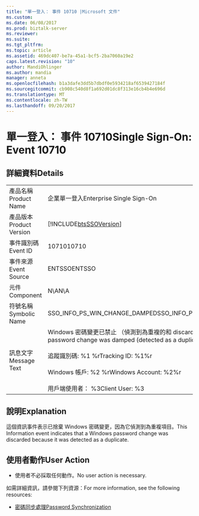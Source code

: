 ```yaml
---
title: "單一登入： 事件 10710 |Microsoft 文件"
ms.custom: 
ms.date: 06/08/2017
ms.prod: biztalk-server
ms.reviewer: 
ms.suite: 
ms.tgt_pltfrm: 
ms.topic: article
ms.assetid: 469dc407-be7a-45a1-bcf5-2ba7060a19e2
caps.latest.revision: "10"
author: MandiOhlinger
ms.author: mandia
manager: anneta
ms.openlocfilehash: b1a3dafe3dd5b7dbdf0e5934218af6539427184f
ms.sourcegitcommit: cb908c540d8f1a692d01dc8f313e16cb4b4e696d
ms.translationtype: MT
ms.contentlocale: zh-TW
ms.lasthandoff: 09/20/2017
---
```

# <a name="single-sign-on-event-10710"></a><span data-ttu-id="4dd75-102">單一登入： 事件 10710</span><span class="sxs-lookup"><span data-stu-id="4dd75-102">Single Sign-On: Event 10710</span></span>
## <a name="details"></a><span data-ttu-id="4dd75-103">詳細資料</span><span class="sxs-lookup"><span data-stu-id="4dd75-103">Details</span></span>  
  
|||  
|-|-|  
|<span data-ttu-id="4dd75-104">產品名稱</span><span class="sxs-lookup"><span data-stu-id="4dd75-104">Product Name</span></span>|<span data-ttu-id="4dd75-105">企業單一登入</span><span class="sxs-lookup"><span data-stu-id="4dd75-105">Enterprise Single Sign-On</span></span>|  
|<span data-ttu-id="4dd75-106">產品版本</span><span class="sxs-lookup"><span data-stu-id="4dd75-106">Product Version</span></span>|[!INCLUDE[btsSSOVersion](../includes/btsssoversion-md.md)]|  
|<span data-ttu-id="4dd75-107">事件識別碼</span><span class="sxs-lookup"><span data-stu-id="4dd75-107">Event ID</span></span>|<span data-ttu-id="4dd75-108">10710</span><span class="sxs-lookup"><span data-stu-id="4dd75-108">10710</span></span>|  
|<span data-ttu-id="4dd75-109">事件來源</span><span class="sxs-lookup"><span data-stu-id="4dd75-109">Event Source</span></span>|<span data-ttu-id="4dd75-110">ENTSSO</span><span class="sxs-lookup"><span data-stu-id="4dd75-110">ENTSSO</span></span>|  
|<span data-ttu-id="4dd75-111">元件</span><span class="sxs-lookup"><span data-stu-id="4dd75-111">Component</span></span>|<span data-ttu-id="4dd75-112">N\A</span><span class="sxs-lookup"><span data-stu-id="4dd75-112">N\A</span></span>|  
|<span data-ttu-id="4dd75-113">符號名稱</span><span class="sxs-lookup"><span data-stu-id="4dd75-113">Symbolic Name</span></span>|<span data-ttu-id="4dd75-114">SSO_INFO_PS_WIN_CHANGE_DAMPED</span><span class="sxs-lookup"><span data-stu-id="4dd75-114">SSO_INFO_PS_WIN_CHANGE_DAMPED</span></span>|  
|<span data-ttu-id="4dd75-115">訊息文字</span><span class="sxs-lookup"><span data-stu-id="4dd75-115">Message Text</span></span>|<span data-ttu-id="4dd75-116">Windows 密碼變更已禁止 （偵測到為重複的和 discarded).%r</span><span class="sxs-lookup"><span data-stu-id="4dd75-116">A Windows password change was damped (detected as a duplicate and discarded).%r</span></span><br /><br /> <span data-ttu-id="4dd75-117">追蹤識別碼: %1 %r</span><span class="sxs-lookup"><span data-stu-id="4dd75-117">Tracking ID: %1%r</span></span><br /><br /> <span data-ttu-id="4dd75-118">Windows 帳戶: %2 %r</span><span class="sxs-lookup"><span data-stu-id="4dd75-118">Windows Account: %2%r</span></span><br /><br /> <span data-ttu-id="4dd75-119">用戶端使用者： %3</span><span class="sxs-lookup"><span data-stu-id="4dd75-119">Client User: %3</span></span>|  
  
## <a name="explanation"></a><span data-ttu-id="4dd75-120">說明</span><span class="sxs-lookup"><span data-stu-id="4dd75-120">Explanation</span></span>  
 <span data-ttu-id="4dd75-121">這個資訊事件表示已捨棄 Windows 密碼變更，因為它偵測到為重複項目。</span><span class="sxs-lookup"><span data-stu-id="4dd75-121">This Information event indicates that a Windows password change was discarded because it was detected as a duplicate.</span></span>  
  
## <a name="user-action"></a><span data-ttu-id="4dd75-122">使用者動作</span><span class="sxs-lookup"><span data-stu-id="4dd75-122">User Action</span></span>  
  
-   <span data-ttu-id="4dd75-123">使用者不必採取任何動作。</span><span class="sxs-lookup"><span data-stu-id="4dd75-123">No user action is necessary.</span></span>  
  
 <span data-ttu-id="4dd75-124">如需詳細資訊，請參閱下列資源：</span><span class="sxs-lookup"><span data-stu-id="4dd75-124">For more information, see the following resources:</span></span>  
  
-   [<span data-ttu-id="4dd75-125">密碼同步處理</span><span class="sxs-lookup"><span data-stu-id="4dd75-125">Password Synchronization</span></span>](../core/password-synchronization2.md)